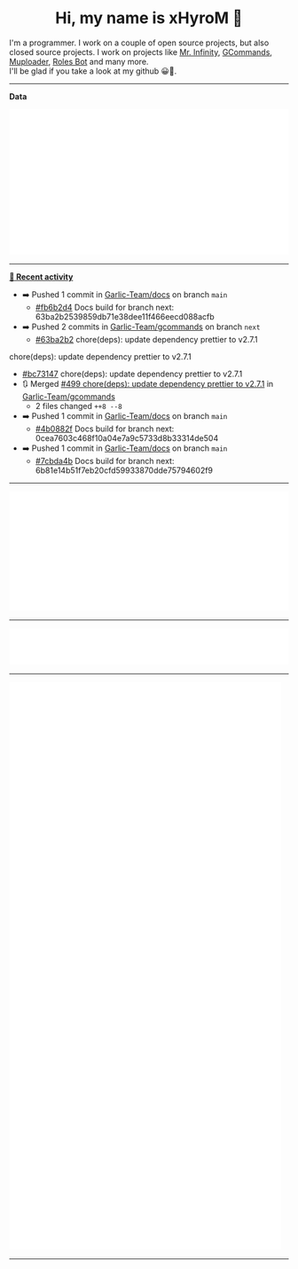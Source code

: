 <p align="center">
    <!-- <img src="https://avatars.githubusercontent.com/u/56601352" width="192" alt="hyro's pfp" /> -->
    <h1 align="center">Hi, my name is xHyroM 👋</h1>
</p>

I'm a programmer. I work on a couple of open source projects, but also closed source projects. I work on projects like [Mr. Infinity](https://discord.com/oauth2/authorize?client_id=720321585625694239&scope=bot%20applications.commands&permissions=8&redirect_uri=https://blobs.gq/imanager&prompt=consent&response_type=code), [GCommands](https://github.com/Garlic-Team/GCommands), [Muploader](https://github.com/xHyroM/Muploder), [Roles Bot](https://github.com/xHyroM/roles-bot) and many more.  
I'll be glad if you take a look at my github 😀👀.

___
**Data**

<img src="https://github.com/xHyroM/xHyroM/blob/master/.cache/base.svg">

___

**[📰 Recent activity](https://github.com/xHyroM)**
* ➡️ Pushed 1 commit in [Garlic-Team/docs](https://github.com/Garlic-Team/docs) on branch `main`
  * [#fb6b2d4](https://github.com/Garlic-Team/docs/commit/fb6b2d4) Docs build for branch next: 63ba2b2539859db71e38dee11f466eecd088acfb
* ➡️ Pushed 2 commits in [Garlic-Team/gcommands](https://github.com/Garlic-Team/gcommands) on branch `next`
  * [#63ba2b2](https://github.com/Garlic-Team/gcommands/commit/63ba2b2) chore(deps): update dependency prettier to v2.7.1

chore(deps): update dependency prettier to v2.7.1
  * [#bc73147](https://github.com/Garlic-Team/gcommands/commit/bc73147) chore(deps): update dependency prettier to v2.7.1
* 🔃 Merged [#499 chore(deps): update dependency prettier to v2.7.1](https://github.com/Garlic-Team/gcommands/pull/499) in [Garlic-Team/gcommands](https://github.com/Garlic-Team/gcommands)
  * 2 files changed `++8 --8`
* ➡️ Pushed 1 commit in [Garlic-Team/docs](https://github.com/Garlic-Team/docs) on branch `main`
  * [#4b0882f](https://github.com/Garlic-Team/docs/commit/4b0882f) Docs build for branch next: 0cea7603c468f10a04e7a9c5733d8b33314de504
* ➡️ Pushed 1 commit in [Garlic-Team/docs](https://github.com/Garlic-Team/docs) on branch `main`
  * [#7cbda4b](https://github.com/Garlic-Team/docs/commit/7cbda4b) Docs build for branch next: 6b81e14b51f7eb20cfd59933870dde75794602f9


___

<img src="https://github.com/xHyroM/xHyroM/blob/master/.cache/isocalendar.svg">

___

<img src="https://github.com/xHyroM/xHyroM/blob/master/.cache/languages.svg">

___

<img src="https://github.com/xHyroM/xHyroM/blob/master/.cache/achievements.svg">

___
